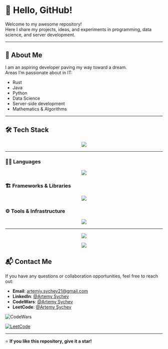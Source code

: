 # 👋 Hello, GitHub!

Welcome to my awesome repository!  
Here I share my projects, ideas, and experiments in programming, data science, and server development.

---

## 🚀 About Me

I am an aspiring developer paving my way toward a dream.  
Areas I’m passionate about in IT:

- Rust
- Java
- Python
- Data Science
- Server-side development
- Mathematics & Algorithms

---

## 🛠 Tech Stack  

<p align="center">
  <!-- Красивый анимированный заголовок -->
  <img src="https://capsule-render.vercel.app/api?type=waving&color=gradient&height=100&section=header&text=⚡%20My%20Tech%20Stack%20⚡&fontSize=32&fontAlignY=35&animation=twinkling"/>
</p>

---

### 🧑‍💻 Languages
<p align="center">
  <img src="https://skillicons.dev/icons?i=rust,python,java,c,cpp,cs&perline=6" />
</p>

### 🏗 Frameworks & Libraries
<p align="center">
  <img src="https://skillicons.dev/icons?i=django,fastapi,diesel,rocket&perline=6" />
</p>

### ⚙️ Tools & Infrastructure
<p align="center">
  <img src="https://skillicons.dev/icons?i=docker,linux,windows,git,github&perline=6" />
</p>

---

<p align="center">
  <!-- Дополнительная динамическая карточка -->
  <img src="https://github-readme-tech-stack.vercel.app/api/cards?title=Extra%20Skills&align=center&bg=%23212121&fontSize=15&lineHeight=25&width=800&borderRadius=15&theme=dark&line1=sql,math,algorithms" />
</p>

<p align="center">
  <!-- Нижний анимированный "волновой" разделитель -->
  <img src="https://capsule-render.vercel.app/api?type=waving&color=gradient&height=100&section=footer"/>
</p>



## 📬 Contact Me

If you have any questions or collaboration opportunities, feel free to reach out:

- **Email**: artemiy.sychev21@gmail.com  
- **LinkedIn**: [@Artemy Sychev](https://www.linkedin.com/in/artemy-sychev-803465207/)  
- **CodeWars**: [@Artemy Sychev](https://www.codewars.com/users/Artemy%20Sychev)  
- **LeetCode**: [@Artemy Sychev](https://leetcode.com/artemiy-228/)  

![CodeWars](https://www.codewars.com/users/Artemy%20Sychev/badges/large)  

[![LeetCode](https://leetcode-stats-six.vercel.app/?username=artemiy-228&theme=dark)](https://leetcode.com/artemiy-228/)  

---

⭐ **If you like this repository, give it a star!**
